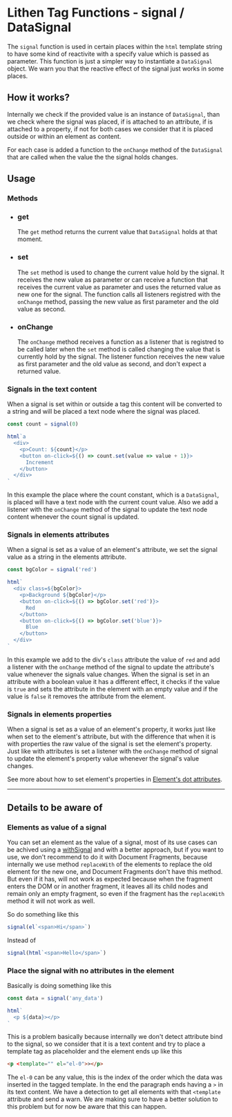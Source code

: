 # Lithen Tag Functions - signal / DataSignal

The `signal` function is used in certain places within the `html` template string to have some
kind of reactivite with a specify value which is passed as parameter. This function is just a
simpler way to instantiate a `DataSignal` object. We warn you that the reactive effect of the
signal just works in some places.

## How it works?

Internally we check if the provided value is an instance of `DataSignal`, than we check where
the signal was placed, if is attached to an attribute, if is attached to a property, if not for
both cases we consider that it is placed outside or within an element as content.

For each case is added a function to the `onChange` method of the `DataSignal` that are called
when the value the the signal holds changes.

## Usage

### Methods

- ### get

  The `get` method returns the current value that `DataSignal` holds at that moment.

- ### set

  The `set` method is used to change the current value hold by the signal. It receives the new value
as parameter or can receive a function that receives the current value as parameter and uses the
returned value as new one for the signal. The function calls all listeners registred with the 
`onChange` method, passing the new value as first parameter and the old value as second.

- ### onChange

  The `onChange` method receives a function as a listener that is registred to be called later when
the `set` method is called changing the value that is currently hold by the signal. The listener
function receives the new value as first parameter and the old value as second, and don't expect
a returned value.

### Signals in the text content

When a signal is set within or outside a tag this content will be converted to a string and will be
placed a text node where the signal was placed.

```ts
const count = signal(0)

html`a
  <div>
    <p>Count: ${count}</p>
    <button on-click=${() => count.set(value => value + 1)}>
      Increment
    </button>
  </div>
`
```

In this example the place where the count constant, which is a `DataSignal`, is placed will have a 
text node with the current count value. Also we add a listener with the `onChange` method of the 
signal to update the text node content whenever the count signal is updated.

### Signals in elements attributes

When a signal is set as a value of an element's attribute, we set the signal value as a string in
the elements attribute.

```ts
const bgColor = signal('red')

html`
  <div class=${bgColor}>
    <p>Background ${bgColor}</p>
    <button on-click=${() => bgColor.set('red')}>
      Red
    </button>
    <button on-click=${() => bgColor.set('blue')}>
      Blue
    </button>
  </div>
`
```

In this example we add to the div's `class` attribute the value of `red` and add a listener with the 
`onChange` method of the signal to update the attribute's value whenever the signals value changes.
When the signal is set in an attribute with a boolean value it has a different effect, it checks if
the value is `true` and sets the attribute in the element with an empty value and if the value is
`false` it removes the attribute from the element.

### Signals in elements properties

When a signal is set as a value of an element's property, it works just like when set to the 
element's attribute, but with the difference that when it is with properties the raw value of the
signal is set the element's property. Just like with attributes is set a listener with the `onChange`
method of signal to update the element's property value whenever the signal's value changes.

See more about how to set element's properties in [Element's dot attributes](./html.md#elements-dot-attributes).

---

## Details to be aware of

### Elements as value of a signal

You can set an element as the value of a signal, most of its use cases can be achived using a 
[withSignal](./with-signal.md) and with a better approach, but if you want to use, we don't 
recommend to do it with Document Fragments, because internally we use method `replaceWith` of the 
elements to replace the old element for the new one, and Document Fragments don't have this method. 
But even if it has, will not work as expected because when the fragment enters the DOM or in another 
fragment, it leaves all its child nodes and remain only an empty fragment, so even if the fragment 
has the `replaceWith` method it will not work as well.

So do something like this
```ts
signal(el`<span>Hi</span>`)
```
Instead of
```ts
signal(html`<span>Hello</span>`)
```

### Place the signal with no attributes in the element

Basically is doing something like this

```ts
const data = signal('any_data')

html`
  <p ${data}></p>
`
```

This is a problem basically because internally we don't detect attribute bind to the signal, so we
consider that it is a text content and try to place a template tag as placeholder and the element
ends up like this

```html
<p <template="" el="el-0">></p>
```

The `el-0` can be any value, this is the index of the order which the data was inserted in the tagged
template. In the end the paragraph ends having a `>` in its text content. We have a detection to
get all elements with that `<template` attribute and send a warn. We are making sure to have a better
solution to this problem but for now be aware that this can happen.
